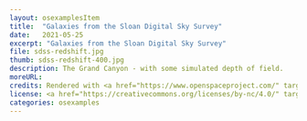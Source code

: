 ```yaml
---
layout: osexamplesItem
title:  "Galaxies from the Sloan Digital Sky Survey"
date:   2021-05-25
excerpt: "Galaxies from the Sloan Digital Sky Survey"
file: sdss-redshift.jpg
thumb: sdss-redshift-400.jpg
description: The Grand Canyon - with some simulated depth of field.
moreURL:
credits: Rendered with <a href="https://www.openspaceproject.com/" target="_blank">OpenSpace</a>, by James Hedberg.
license: <a href="https://creativecommons.org/licenses/by-nc/4.0/" target="_blank">CC BY-NC 4.0</a>
categories: osexamples
---
```

